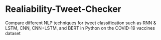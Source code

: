 # Realiability-Tweet-Checker
Compare different NLP techniques for tweet classification such as RNN &amp; LSTM, CNN, CNN+LSTM, and BERT in Python on the COVID-19 vaccines dataset

